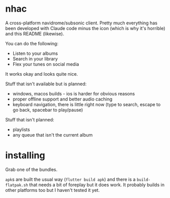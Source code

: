 # nhac

A cross-platform navidrome/subsonic client. Pretty much everything has been developed with Claude code minus the icon (which is why it's horrible) and this README (likewise).

You can do the following:

* Listen to your albums
* Search in your library
* Flex your tunes on social media

It works okay and looks quite nice.

Stuff that isn't available but is planned:

* windows, macos builds - ios is harder for obvious reasons
* proper offline support and better audio caching
* keyboard navigation, there is little right now (type to search, escape to go back, spacebar to play/pause)

Stuff that isn't planned:

* playlists
* any queue that isn't the current album

# installing

Grab one of the bundles.

`apk`s are built the usual way (`flutter build apk`) and there is a `build-flatpak.sh` that needs a bit of foreplay but it does work. It probably builds in other platforms too but I haven't tested it yet.
